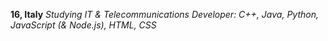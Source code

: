 **16, Italy**
*Studying IT & Telecommunications*
*Developer: C++, Java, Python, JavaScript (& Node.js), HTML, CSS*
